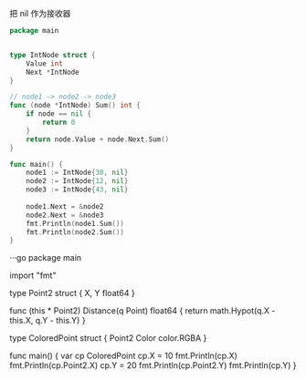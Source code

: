
把 nil 作为接收器

```go
package main


type IntNode struct {
    Value int
    Next *IntNode
}

// node1 -> node2 -> node3
func (node *IntNode) Sum() int {
    if node == nil {
        return 0
    }
    return node.Value + node.Next.Sum()
}

func main() {
    node1 := IntNode{30, nil}
    node2 := IntNode{12, nil}
    node3 := IntNode{43, nil}
    
    node1.Next = &node2
    node2.Next = &node3
    fmt.Println(node1.Sum())    
    fmt.Println(node2.Sum())
}
```



···go
package main

import "fmt"

type Point2 struct {
    X, Y float64
}

func (this * Point2) Distance(q Point) float64 {
    return math.Hypot(q.X - this.X, q.Y - this.Y)
}

type ColoredPoint struct {
    Point2
    Color color.RGBA
}

func main() {
    var cp ColoredPoint
    cp.X = 10
    fmt.Println(cp.X)
    fmt.Println(cp.Point2.X)
    cp.Y = 20
    fmt.Println(cp.Point2.Y)
    fmt.Println(cp.Y)
}
```
